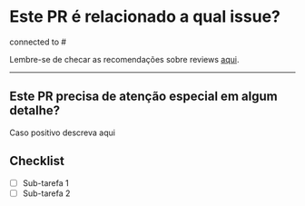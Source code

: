 # Este PR é relacionado a qual issue?
connected to #

Lembre-se de checar as recomendações sobre reviews [aqui](https://github.com/moveissimonetti/webpdv/wiki/Dev---Recomendações-sobre-reviews).

---

## Este PR precisa de atenção especial em algum detalhe?

Caso positivo descreva aqui


## Checklist

- [ ] Sub-tarefa 1
- [ ] Sub-tarefa 2
